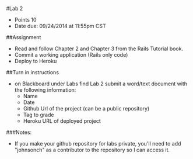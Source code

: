 #Lab 2
* Points 10
* Date due: 09/24/2014 at 11:55pm CST

##Assignment
* Read and follow Chapter 2 and Chapter 3 from the Rails Tutorial book.
* Commit a working application (Rails only code)
* Deploy to Heroku

##Turn in instructions
* on Blackboard under Labs find Lab 2 submit a word/text document with the following information:
  * Name
  * Date
  * Github Url of the project (can be a public repository)
  * Tag to grade
  * Heroku URL of deployed project

###Notes:
* If you make your github repository for labs private, you'll need to add "johnsonch" as a contributor to the repository so I can access it.